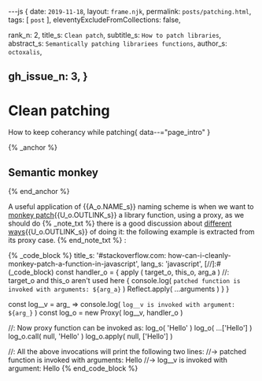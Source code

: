 ---js
{
  date:      `2019-11-18`,
  layout:    `frame.njk`,
  permalink: `posts/patching.html`,
  tags:      [ `post` ],
  eleventyExcludeFromCollections: false,

  rank_n:     2,
  title_s:    `Clean patch`,
  subtitle_s: `How to patch libraries`,
  abstract_s: `Semantically patching librariees functions`,
  author_s:   `octoxalis`,
  
  gh_issue_n: 3,
}
---
[comment]: # (======== Post ========)
# Clean patching

How to keep coherancy while patching{ data--="page_intro" }

{% _anchor %}
## Semantic monkey
{% end_anchor %}

<slot-slice>
<slot-css prism_css/>
<slot-css prism_ui/>
<slot-js prism_js/>

A useful application of {{A_o.NAME_s}} naming scheme is when we want to [monkey patch]{{U_o.OUTLINK_s}} a library function, using a proxy, as we should do
{% _note_txt %}
there is a good discussion about [different ways]{{U_o.OUTLINK_s}} of doing it: the following example is extracted from its proxy case.
{% end_note_txt %}
:


{% _code_block %}
    title_s: '#stackoverflow.com: how-can-i-cleanly-monkey-patch-a-function-in-javascript',
    lang_s: 'javascript',
[//]:#(_code_block)
const handler_o =
{
  apply ( target_o, this_o, arg_a )  //: target_o and this_o aren't used here
  {
    console.log( `patched function is invoked with arguments: ${arg_a}` )
    Reflect.apply( ...arguments )
  }
}

const log__v = arg_ =>  console.log( `log__v is invoked with argument: ${arg_}` )
const log_o = new Proxy( log__v, handler_o )

//: Now proxy function can be invoked as:
log_o( 'Hello' )
log_o( ...['Hello'] )
log_o.call( null, 'Hello' )
log_o.apply( null, ['Hello'] )

//: All the above invocations will print the following two lines:
//-> patched function is invoked with arguments: Hello
//-> log__v is invoked with argument: Hello
{% end_code_block %}

</slot-slice>

[comment]: # (======== Links ========)

[monkey patch]: https://www.audero.it/blog/2016/12/05/monkey-patching-javascript/
[different ways]: https://stackoverflow.com/questions/52945683/how-can-i-cleanly-monkey-patch-a-function-in-javascript/52945922#52945922
